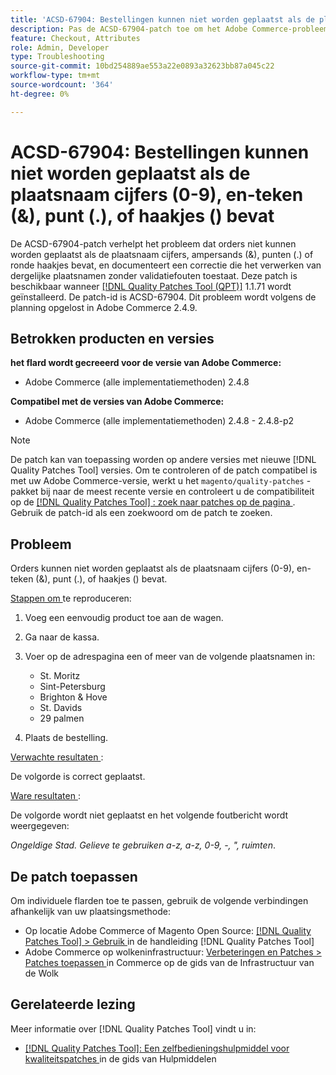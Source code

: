 ```yaml
---
title: 'ACSD-67904: Bestellingen kunnen niet worden geplaatst als de plaatsnaam cijfers (0-9), en-teken (&), punt (.), of haakjes () bevat'
description: Pas de ACSD-67904-patch toe om het Adobe Commerce-probleem op te lossen waarbij het uitchecken mislukt wanneer stadsnamen cijfers (0-9), en-teken (&), punt (.) of ronde haakjes () bevatten.
feature: Checkout, Attributes
role: Admin, Developer
type: Troubleshooting
source-git-commit: 10bd254889ae553a22e0893a32623bb87a045c22
workflow-type: tm+mt
source-wordcount: '364'
ht-degree: 0%

---
```



# ACSD-67904: Bestellingen kunnen niet worden geplaatst als de plaatsnaam cijfers (0-9), en-teken (&amp;), punt (.), of haakjes () bevat

De ACSD-67904-patch verhelpt het probleem dat orders niet kunnen worden geplaatst als de plaatsnaam cijfers, ampersands (&amp;), punten (.) of ronde haakjes bevat, en documenteert een correctie die het verwerken van dergelijke plaatsnamen zonder validatiefouten toestaat. Deze patch is beschikbaar wanneer [[!DNL Quality Patches Tool (QPT)]](/help/tools/quality-patches-tool/quality-patches-tool-to-self-serve-quality-patches.md) 1.1.71 wordt geïnstalleerd. De patch-id is ACSD-67904. Dit probleem wordt volgens de planning opgelost in Adobe Commerce 2.4.9.

## Betrokken producten en versies

**het flard wordt gecreeerd voor de versie van Adobe Commerce:**

* Adobe Commerce (alle implementatiemethoden) 2.4.8

**Compatibel met de versies van Adobe Commerce:**

* Adobe Commerce (alle implementatiemethoden) 2.4.8 - 2.4.8-p2

>[!NOTE]
>
>De patch kan van toepassing worden op andere versies met nieuwe [!DNL Quality Patches Tool] versies. Om te controleren of de patch compatibel is met uw Adobe Commerce-versie, werkt u het `magento/quality-patches` -pakket bij naar de meest recente versie en controleert u de compatibiliteit op de [[!DNL Quality Patches Tool] : zoek naar patches op de pagina ](https://experienceleague.adobe.com/tools/commerce-quality-patches/index.html) . Gebruik de patch-id als een zoekwoord om de patch te zoeken.

## Probleem

Orders kunnen niet worden geplaatst als de plaatsnaam cijfers (0-9), en-teken (&amp;), punt (.), of haakjes () bevat.

<u> Stappen om </u> te reproduceren:

1. Voeg een eenvoudig product toe aan de wagen.
1. Ga naar de kassa.
1. Voer op de adrespagina een of meer van de volgende plaatsnamen in:

   * St. Moritz
   * Sint-Petersburg
   * Brighton &amp; Hove
   * St. Davids
   * 29 palmen

1. Plaats de bestelling.


<u> Verwachte resultaten </u>:

De volgorde is correct geplaatst.

<u> Ware resultaten </u>:

De volgorde wordt niet geplaatst en het volgende foutbericht wordt weergegeven:

*Ongeldige Stad. Gelieve te gebruiken a-z, a-z, 0-9, -, &quot;, ruimten*.


## De patch toepassen

Om individuele flarden toe te passen, gebruik de volgende verbindingen afhankelijk van uw plaatsingsmethode:

* Op locatie Adobe Commerce of Magento Open Source: [[!DNL Quality Patches Tool] > Gebruik ](/help/tools/quality-patches-tool/usage.md) in de handleiding [!DNL Quality Patches Tool]
* Adobe Commerce op wolkeninfrastructuur: [ Verbeteringen en Patches > Patches toepassen ](https://experienceleague.adobe.com/docs/commerce-cloud-service/user-guide/develop/upgrade/apply-patches.html) in Commerce op de gids van de Infrastructuur van de Wolk

## Gerelateerde lezing

Meer informatie over [!DNL Quality Patches Tool] vindt u in:

* [[!DNL Quality Patches Tool]: Een zelfbedieningshulpmiddel voor kwaliteitspatches ](/help/tools/quality-patches-tool/quality-patches-tool-to-self-serve-quality-patches.md) in de gids van Hulpmiddelen
